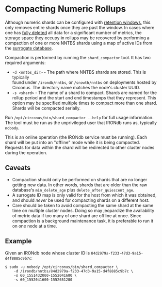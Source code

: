 # Compacting Numeric Rollups

Although numeric shards can be configured with [retention windows](../getting-started/configuration.md#nntbs), this only removes entire shards once they are past the window. In cases where one has [fully deleted](../api/data-deletion.md#deleting-all-data-for-a-metric-or-a-set-of-metrics) all data for a significant number of metrics, the storage space they occupy in rollups may be recovered by performing a compaction of one or more NNTBS shards using a map of active IDs from the [surrogate database](../getting-started/configuration.md#surrogate_database).

Compaction is performed by running the `shard_compactor` tool. It has two required arguments:

* `-d <nntbs_dir>` - The path where NNTBS shards are stored. This is typically\
  found under `/irondb/nntbs`, or `/snowth/nntbs` on deployments hosted by\
  Circonus. The directory name matches the node's cluster UUID.
* `-s <shard>` - The name of a shard to compact. Shards are named for the rollup period and the start and end timestamps that they represent. This option may be specified multiple times to compact more than one shard. Shards will be compacted serially.

Run `/opt/circonus/bin/shard_compactor --help` for full usage information. The tool must be run as the unprivileged user that IRONdb runs as, typically `nobody`.

This is an online operation (the IRONdb service must be running). Each shard will be put into an "offline" mode while it is being compacted. Requests for data within the shard will be redirected to other cluster nodes during the operation.

## Caveats

* Compaction should only be performed on shards that are no longer getting new data. In other words, shards that are older than the raw database's `min_delete_age` plus `delete_after_quiescent_age`.
* A surrogate ID map is only valid for the host from which it was obtained, and should _never_ be used for compacting shards on a different host.
* Care should be taken to avoid compacting the same shard at the same time on multiple cluster nodes. Doing so may jeopardize the availability of metric data if too many of one shard are offline at once. Since compaction is a background maintenance task, it is preferable to run it on one node at a time.

## Example

Given an IRONdb node whose cluster ID is `84d2979a-f233-47d3-9a15-d4f8885c9b7c`:

```
$ sudo -u nobody /opt/circonus/bin/shard_compactor \
    -d /irondb/nntbs/84d2979a-f233-47d3-9a15-d4f8885c9b7c \
    -s 60_1551432000-1552041600 \
    -s 60_1552041600-1552651200
```
